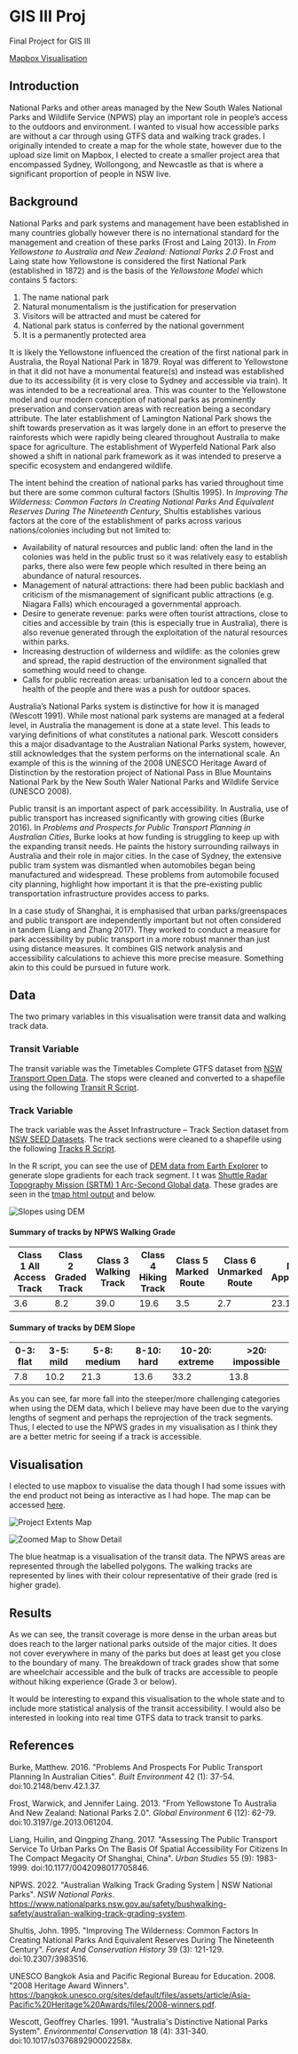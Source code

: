 # GIS III Proj
Final Project for GIS III

[Mapbox Visualisation](https://api.mapbox.com/styles/v1/ghancock/cl3p68jjt003014qb4etyu2zd.html?title=view&access_token=pk.eyJ1IjoiZ2hhbmNvY2siLCJhIjoiY2wzcDM3MnV5MHVhNzNkbTl2bGgxaDN1eSJ9.eJmD2VhGupYhQqymFPV0Kw&zoomwheel=true&fresh=true#11.2/-33.8334/151.2656)

## Introduction

National Parks and other areas managed by the New South Wales National Parks and Wildlife Service (NPWS) play an important role in people’s access to the outdoors and environment. I wanted to visual how accessible parks are without a car through using GTFS data and walking track grades. I originally intended to create a map for the whole state, however due to the upload size limit on Mapbox, I elected to create a smaller project area that encompassed Sydney, Wollongong, and Newcastle as that is where a significant proportion of people in NSW live. 

## Background

National Parks and park systems and management have been established in many countries globally however there is no international standard for the management and creation of these parks (Frost and Laing 2013). In _From Yellowstone to Australia and New Zealand: National Parks 2.0_ Frost and Laing state how Yellowstone is considered the first National Park (established in 1872) and is the basis of the _Yellowstone Model_ which contains 5 factors:
1.	The name national park
2.	Natural monumentalism is the justification for preservation
3.	Visitors will be attracted and must be catered for
4.	National park status is conferred by the national government
5.	It is a permanently protected area

It is likely the Yellowstone influenced the creation of the first national park in Australia, the Royal National Park in 1879. Royal was different to Yellowstone in that it did not have a monumental feature(s) and instead was established due to its accessibility (it is very close to Sydney and accessible via train). It was intended to be a recreational area. This was counter to the Yellowstone model and our modern conception of national parks as prominently preservation and conservation areas with recreation being a secondary attribute. The later establishment of Lamington National Park shows the shift towards preservation as it was largely done in an effort to preserve the rainforests which were rapidly being cleared throughout Australia to make space for agriculture. The establishment of Wyperfeld National Park also showed a shift in national park framework as it was intended to preserve a specific ecosystem and endangered wildlife. 

The intent behind the creation of national parks has varied throughout time but there are some common cultural factors (Shultis 1995). In _Improving The Wilderness: Common Factors In Creating National Parks And Equivalent Reserves During The Nineteenth Century_, Shultis establishes various factors at the core of the establishment of parks across various nations/colonies including but not limited to:
* Availability of natural resources and public land: often the land in the colonies was held in the public trust so it was relatively easy to establish parks, there also were few people which resulted in there being an abundance of natural resources.
* Management of natural attractions: there had been public backlash and criticism of the mismanagement of significant public attractions (e.g. Niagara Falls) which encouraged a governmental approach.
*	Desire to generate revenue: parks were often tourist attractions, close to cities and accessible by train (this is especially true in Australia), there is also revenue generated through the exploitation of the natural resources within parks.
*	Increasing destruction of wilderness and wildlife: as the colonies grew and spread, the rapid destruction of the environment signalled that something would need to change.
*	Calls for public recreation areas: urbanisation led to a concern about the health of the people and there was a push for outdoor spaces.

Australia’s National Parks system is distinctive for how it is managed (Wescott 1991). While most national park systems are managed at a federal level, in Australia the management is done at a state level. This leads to varying definitions of what constitutes a national park. Wescott considers this a major disadvantage to the Australian National Parks system, however, still acknowledges that the system performs on the international scale. An example of this is the winning of the 2008 UNESCO Heritage Award of Distinction by the restoration project of National Pass in Blue Mountains National Park by the New South Waler National Parks and Wildlife Service (UNESCO 2008).

Public transit is an important aspect of park accessibility. In Australia, use of public transport has increased significantly with growing cities (Burke 2016). In _Problems and Prospects for Public Transport Planning in Australian Cities_, Burke looks at how funding is struggling to keep up with the expanding transit needs. He paints the history surrounding railways in Australia and their role in major cities. In the case of Sydney, the extensive public tram system was dismantled when automobiles began being manufactured and widespread. These problems from automobile focused city planning, highlight how important it is that the pre-existing public transportation infrastructure provides access to parks.

In a case study of Shanghai, it is emphasised that urban parks/greenspaces and public transport are independently important but not often considered in tandem (Liang and Zhang 2017). They worked to conduct a measure for park accessibility by public transport in a more robust manner than just using distance measures. It combines GIS network analysis and accessibility calculations to achieve this more precise measure. Something akin to this could be pursued in future work.

## Data

The two primary variables in this visualisation were transit data and walking track data. 

### Transit Variable

The transit variable was the Timetables Complete GTFS dataset from [NSW Transport Open Data](https://opendata.transport.nsw.gov.au/dataset/timetables-complete-gtfs). The stops were cleaned and converted to a shapefile using the following [Transit R Script](Scripts/GTFS_Data.R).

### Track Variable

The track variable was the Asset Infrastructure – Track Section dataset from [NSW SEED Datasets]( https://www.datasets.seed.nsw.gov.au/dataset/d814e21d-56d0-4ee6-a594-afb57d142de9/metaexport/html). The track sections were cleaned to a shapefile using the following [Tracks R Script](Scripts/Tracks_Data.R).

In the R script, you can see the use of [DEM data from Earth Explorer]( https://earthexplorer.usgs.gov/) to generate slope gradients for each track segment. I t was [Shuttle Radar Topography Mission (SRTM) 1 Arc-Second Global data]( https://www.usgs.gov/centers/eros/science/usgs-eros-archive-digital-elevation-shuttle-radar-topography-mission-srtm-1?qt-science_center_objects=0#qt-science_center_objects). These grades are seen in the [tmap html output](Visualisations/Slopes.html) and below.

![Slopes using DEM]( Visualisations/Slopes.png)

#### Summary of tracks by NPWS Walking Grade

| Class 1 All Access Track | Class 2 Graded Track | Class 3 Walking Track | Class 4 Hiking Track | Class 5 Marked Route | Class 6 Unmarked Route | Not Applicable | Unknown |
|--------------------------|----------------------|-----------------------|----------------------|----------------------|------------------------|----------------|---------|
| 3.6                      | 8.2                  | 39.0                  | 19.6                 | 3.5                  | 2.7                    | 23.1           | 0.2     |


#### Summary of tracks by DEM Slope
| 0-3: flat | 3-5: mild | 5-8: medium | 8-10: hard | 10-20: extreme | >20: impossible |
|-----------|-----------|-------------|------------|----------------|-----------------|
| 7.8       | 10.2      | 21.3        | 13.6       | 33.2           | 13.8            |

As you can see, far more fall into the steeper/more challenging categories when using the DEM data, which I believe may have been due to the varying lengths of segment and perhaps the reprojection of the track segments. Thus, I elected to use the NPWS grades in my visualisation as I think they are a better metric for seeing if a track is accessible.

## Visualisation

I elected to use mapbox to visualise the data though I had some issues with the end product not being as interactive as I had hope. The map can be accessed [here]( https://api.mapbox.com/styles/v1/ghancock/cl3p68jjt003014qb4etyu2zd.html?title=view&access_token=pk.eyJ1IjoiZ2hhbmNvY2siLCJhIjoiY2wzcDM3MnV5MHVhNzNkbTl2bGgxaDN1eSJ9.eJmD2VhGupYhQqymFPV0Kw&zoomwheel=true&fresh=true#11.2/-33.8334/151.2656).

![Project Extents Map](Visualisations/MapboxProj.jpg)

![Zoomed Map to Show Detail](Visualisations/Mapbox_SHM.jpg)

The blue heatmap is a visualisation of the transit data. The NPWS areas are represented through the labelled polygons. The walking tracks are represented by lines with their colour representative of their grade (red is higher grade).

## Results

As we can see, the transit coverage is more dense in the urban areas but does reach to the larger national parks outside of the major cities. It does not cover everywhere in many of the parks but does at least get you close to the boundary of many. The breakdown of track grades show that some are wheelchair accessible and the bulk of tracks are accessible to people without hiking experience (Grade 3 or below). 

It would be interesting to expand this visualisation to the whole state and to include more statistical analysis of the transit accessibility. I would also be interested in looking into real time GTFS data to track transit to parks.

## References

Burke, Matthew. 2016. "Problems And Prospects For Public Transport Planning In Australian Cities". _Built Environment_ 42 (1): 37-54. doi:10.2148/benv.42.1.37.

Frost, Warwick, and Jennifer Laing. 2013. "From Yellowstone To Australia And New Zealand: National Parks 2.0". _Global Environment_ 6 (12): 62-79. doi:10.3197/ge.2013.061204.

Liang, Huilin, and Qingping Zhang. 2017. "Assessing The Public Transport Service To Urban Parks On The Basis Of Spatial Accessibility For Citizens In The Compact Megacity Of Shanghai, China". _Urban Studies_ 55 (9): 1983-1999. doi:10.1177/0042098017705846.

NPWS. 2022. "Australian Walking Track Grading System | NSW National Parks". _NSW National Parks_. https://www.nationalparks.nsw.gov.au/safety/bushwalking-safety/australian-walking-track-grading-system.

Shultis, John. 1995. "Improving The Wilderness: Common Factors In Creating National Parks And Equivalent Reserves During The Nineteenth Century". _Forest And Conservation History_ 39 (3): 121-129. doi:10.2307/3983516.

UNESCO Bangkok Asia and Pacific Regional Bureau for Education. 2008. "2008 Heritage Award Winners". https://bangkok.unesco.org/sites/default/files/assets/article/Asia-Pacific%20Heritage%20Awards/files/2008-winners.pdf.

Wescott, Geoffrey Charles. 1991. "Australia's Distinctive National Parks System". _Environmental Conservation_ 18 (4): 331-340. doi:10.1017/s037689290002258x.
